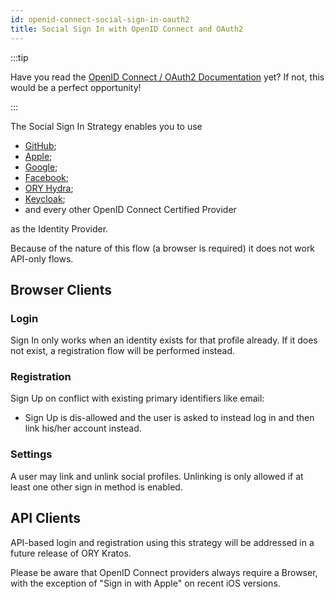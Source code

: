 ```yaml
---
id: openid-connect-social-sign-in-oauth2
title: Social Sign In with OpenID Connect and OAuth2
---
```


:::tip

Have you read the [OpenID Connect / OAuth2 Documentation](../../concepts/credentials/openid-connect-oidc-oauth2.mdx)
yet? If not, this would be a perfect opportunity!

:::


The Social Sign In Strategy enables you to use

- [GitHub](http://github.com/);
- [Apple](https://developer.apple.com/sign-in-with-apple/);
- [Google](https://developers.google.com/identity/sign-in/web/sign-in);
- [Facebook](https://developers.facebook.com/docs/facebook-login/);
- [ORY Hydra](https://www.ory.sh/hydra);
- [Keycloak](https://www.keycloak.org);
- and every other OpenID Connect Certified Provider

as the Identity Provider.

Because of the nature of this flow (a browser is required) it does not work
API-only flows.

## Browser Clients

### Login

Sign In only works when an identity exists for that profile already. If it does
not exist, a registration flow will be performed instead.

### Registration

Sign Up on conflict with existing primary identifiers like email:

- Sign Up is dis-allowed and the user is asked to instead log in and then link
  his/her account instead.

### Settings

A user may link and unlink social profiles. Unlinking is only allowed if at
least one other sign in method is enabled.

## API Clients

API-based login and registration using this strategy will be addressed in a
future release of ORY Kratos.

Please be aware that OpenID Connect providers always require a Browser, with the
exception of "Sign in with Apple" on recent iOS versions.
